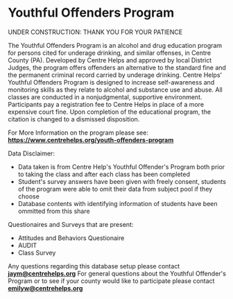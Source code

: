 # Youthful Offenders Program 
UNDER CONSTRUCTION: THANK YOU FOR YOUR PATIENCE

The Youthful Offenders Program is an alcohol and drug education program for persons cited for underage drinking, and similar offenses, in Centre County (PA). 
  Developed by Centre Helps and approved by local District Judges, the program offers offenders an alternative to the standard fine and the permanent criminal record carried by underage drinking.
  Centre Helps' Youthful Offenders Program is designed to increase self-awareness and monitoring skills as they relate to alcohol and substance use and abuse. 
  All classes are conducted in a nonjudgmental, supportive environment. Participants pay a registration fee to Centre Helps in place of a more expensive court fine. 
  Upon completion of the educational program, the citation is changed to a dismissed disposition.
  
  For More Information on the program please see: **https://www.centrehelps.org/youth-offenders-program**
  
Data Disclaimer:
- Data taken is from Centre Help's Youthful Offender's Program both prior to taking the class and after each class has been completed
- Student's survey answers have been given with freely consent, students of the program were able to omit their data from subject pool if they choose
- Database contents with identifying information of students have been ommitted from this share

Questionaires and Surveys that are present:
  - Attitudes and Behaviors Questionaire
  - AUDIT
  - Class Survey

Any questions regarding this database setup please contact **jaym@centrehelps.org**
For general questions about the Youthful Offender's Program or to see if your county would like to participate please contact **emilyw@centrehelps.org**
